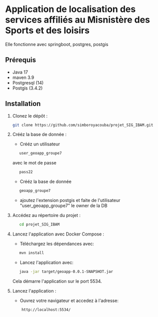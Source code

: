 # Application de localisation des services affiliés au Misnistère des Sports et des loisirs
Elle fonctionne avec springboot, postgres, postgis


## Prérequis

- Java 17
- maven 3.9
- Postgresql (14)
- Postgis (3.4.2)

## Installation

1. Clonez le dépôt :

   ```bash
   git clone https://github.com/simboroyacouba/projet_SIG_IBAM.git
   ```

2. Crééz la base de donnée :
   
   - Crééz un utilisateur
   ```bash
      user_geoapp_groupe7
    ```
   avec le mot de passe
   ```bash
      pass22
   ```
   - Crééz la base de donnée
   ```bash
      geoapp_groupe7 
   ```
   - ajoutez l'extension postgis et faite de l'utilisateur "user_geoapp_groupe7" le owner de la DB
  
   
3. Accédez au répertoire du projet :

   ```bash
      cd projet_SIG_IBAM
   ```

4. Lancez l'application avec Docker Compose :

   - Téléchargez les dépendances avec:
   ```bash
      mvn install
   ```
   - Lancez l'application avec:
   ```bash
      java -jar target/geoapp-0.0.1-SNAPSHOT.jar
   ```
   Cela démarre l'application sur le port 5534.

6. Lancez l'application :
  
      -  Ouvrez votre navigateur et accedez à l'adresse:
   
   ```bash
       http://localhost:5534/
   ```

